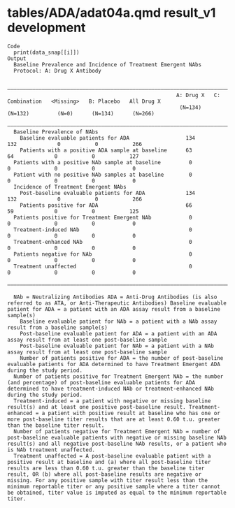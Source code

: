 # tables/ADA/adat04a.qmd result_v1 development

    Code
      print(data_snap[[i]])
    Output
      Baseline Prevalence and Incidence of Treatment Emergent NAbs
      Protocol: A: Drug X Antibody
      
      ————————————————————————————————————————————————————————————————————————————————————————————————————————————————————
                                                          A: Drug X   C: Combination   <Missing>   B: Placebo   All Drug X
                                                           (N=134)       (N=132)         (N=0)      (N=134)      (N=266)  
      ————————————————————————————————————————————————————————————————————————————————————————————————————————————————————
      Baseline Prevalence of NAbs                                                                                         
        Baseline evaluable patients for ADA                  134           132             0           0           266    
        Patients with a positive ADA sample at baseline      63             64             0           0           127    
      Patients with a positive NAb sample at baseline         0             0              0           0            0     
      Patient with no positive NAb samples at baseline        0             0              0           0            0     
      Incidence of Treatment Emergent NAbs                                                                                
        Post-baseline evaluable patients for ADA             134           132             0           0           266    
        Patients positive for ADA                            66             59             0           0           125    
      Patients positive for Treatment Emergent NAb            0             0              0           0            0     
      Treatment-induced NAb                                   0             0              0           0            0     
      Treatment-enhanced NAb                                  0             0              0           0            0     
      Patients negative for NAb                               0             0              0           0            0     
      Treatment unaffected                                    0             0              0           0            0     
      ————————————————————————————————————————————————————————————————————————————————————————————————————————————————————
      
      NAb = Neutralizing Antibodies ADA = Anti-Drug Antibodies (is also referred to as ATA, or Anti-Therapeutic Antibodies) Baseline evaluable patient for ADA = a patient with an ADA assay result from a baseline sample(s)
        Baseline evaluable patient for NAb = a patient with a NAb assay result from a baseline sample(s)
        Post-baseline evaluable patient for ADA = a patient with an ADA assay result from at least one post-baseline sample
        Post-baseline evaluable patient for NAb = a patient with a NAb assay result from at least one post-baseline sample
        Number of patients positive for ADA = the number of post-baseline evaluable patients for ADA determined to have Treatment Emergent ADA during the study period.
      Number of patients positive for Treatment Emergent NAb = the number (and percentage) of post-baseline evaluable patients for ADA determined to have treatment-induced NAb or treatment-enhanced NAb during the study period.
      Treatment-induced = a patient with negative or missing baseline result(s) and at least one positive post-baseline result. Treatment-enhanced = a patient with positive result at baseline who has one or more post-baseline titer results that are at least 0.60 t.u. greater than the baseline titer result.
      Number of patients negative for Treatment Emergent NAb = number of post-baseline evaluable patients with negative or missing baseline NAb result(s) and all negative post-baseline NAb results, or a patient who is NAb treatment unaffected.
      Treatment unaffected = A post-baseline evaluable patient with a positive result at baseline and (a) where all post-baseline titer results are less than 0.60 t.u. greater than the baseline titer result, OR (b) where all post-baseline results are negative or missing. For any positive sample with titer result less than the minimum reportable titer or any positive sample where a titer cannot be obtained, titer value is imputed as equal to the minimum reportable titer.

